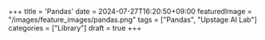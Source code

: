 +++
title = 'Pandas'
date = 2024-07-27T16:20:50+09:00
featuredImage = "/images/feature_images/pandas.png"
tags = ["Pandas", "Upstage AI Lab"]
categories = ["Library"]
draft = true
+++
